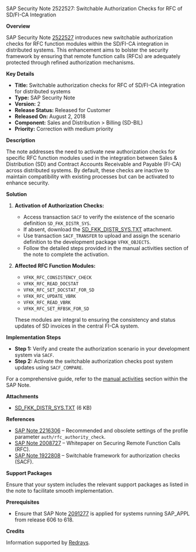 SAP Security Note 2522527: Switchable Authorization Checks for RFC of SD/FI-CA Integration

**Overview**

SAP Security Note [2522527](https://me.sap.com/notes/0002522527) introduces new switchable authorization checks for RFC function modules within the SD/FI-CA integration in distributed systems. This enhancement aims to bolster the security framework by ensuring that remote function calls (RFCs) are adequately protected through refined authorization mechanisms.

**Key Details**

- **Title:** Switchable authorization checks for RFC of SD/FI-CA integration for distributed systems
- **Type:** SAP Security Note
- **Version:** 2
- **Release Status:** Released for Customer
- **Released On:** August 2, 2018
- **Component:** Sales and Distribution > Billing (SD-BIL)
- **Priority:** Correction with medium priority

**Description**

The note addresses the need to activate new authorization checks for specific RFC function modules used in the integration between Sales & Distribution (SD) and Contract Accounts Receivable and Payable (FI-CA) across distributed systems. By default, these checks are inactive to maintain compatibility with existing processes but can be activated to enhance security.

**Solution**

1. **Activation of Authorization Checks:**
   - Access transaction `SACF` to verify the existence of the scenario definition `SD_FKK_DISTR_SYS`.
   - If absent, download the [SD_FKK_DISTR_SYS.TXT](https://me.sap.com/notes/0002522527/SAPKH60620) attachment.
   - Use transaction `SACF_TRANSFER` to upload and assign the scenario definition to the development package `VFKK_OBJECTS`.
   - Follow the detailed steps provided in the manual activities section of the note to complete the activation.

2. **Affected RFC Function Modules:**
   - `VFKK_RFC_CONSISTENCY_CHECK`
   - `VFKK_RFC_READ_DOCSTAT`
   - `VFKK_RFC_SET_DOCSTAT_FOR_SD`
   - `VFKK_RFC_UPDATE_VBRK`
   - `VFKK_RFC_READ_VBRK`
   - `VFKK_RFC_SET_RFBSK_FOR_SD`

   These modules are integral to ensuring the consistency and status updates of SD invoices in the central FI-CA system.

**Implementation Steps**

- **Step 1:** Verify and create the authorization scenario in your development system via `SACF`.
- **Step 2:** Activate the switchable authorization checks post system updates using `SACF_COMPARE`.

For a comprehensive guide, refer to the [manual activities](https://me.sap.com/notes/0002522527) section within the SAP Note.

**Attachments**

- [SD_FKK_DISTR_SYS.TXT](https://me.sap.com/notes/0002522527/attachments/SD_FKK_DISTR_SYS.TXT) (6 KB)

**References**

- [SAP Note 2216306](https://me.sap.com/notes/2216306) – Recommended and obsolete settings of the profile parameter `auth/rfc_authority_check`.
- [SAP Note 2008727](https://me.sap.com/notes/2008727) – Whitepaper on Securing Remote Function Calls (RFC).
- [SAP Note 1922808](https://me.sap.com/notes/1922808) – Switchable framework for authorization checks (SACF).

**Support Packages**

Ensure that your system includes the relevant support packages as listed in the note to facilitate smooth implementation.

**Prerequisites**

- Ensure that SAP Note [2091277](https://me.sap.com/notes/2091277) is applied for systems running SAP_APPL from release 606 to 618.

**Credits**

Information supported by [Redrays](https://redrays.io).